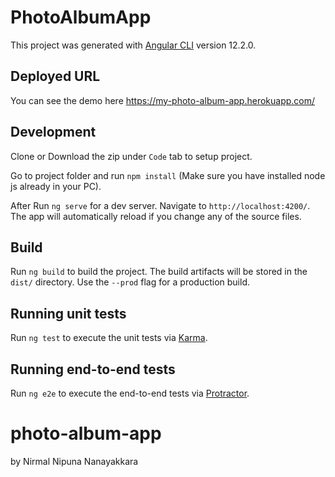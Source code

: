 # PhotoAlbumApp

This project was generated with [Angular CLI](https://github.com/angular/angular-cli) version 12.2.0.

## Deployed URL

You can see the demo here https://my-photo-album-app.herokuapp.com/

## Development

Clone or Download the zip under `Code` tab to setup project.

Go to project folder and run `npm install` (Make sure you have installed node js already in your PC). 

After Run `ng serve` for a dev server. Navigate to `http://localhost:4200/`. The app will automatically reload if you change any of the source files.

## Build

Run `ng build` to build the project. The build artifacts will be stored in the `dist/` directory. Use the `--prod` flag for a production build.

## Running unit tests

Run `ng test` to execute the unit tests via [Karma](https://karma-runner.github.io).

## Running end-to-end tests

Run `ng e2e` to execute the end-to-end tests via [Protractor](http://www.protractortest.org/).


# photo-album-app
by Nirmal Nipuna Nanayakkara